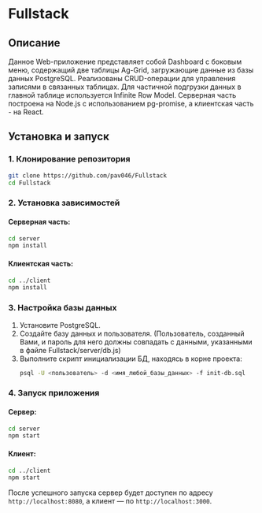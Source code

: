 # Fullstack

## Описание

Данное Web-приложение представляет собой Dashboard с боковым меню, содержащий две таблицы Ag-Grid, загружающие данные из базы данных PostgreSQL. Реализованы CRUD-операции для управления записями в связанных таблицах. Для частичной подгрузки данных в главной таблице используется Infinite Row Model. Серверная часть построена на Node.js с использованием pg-promise, а клиентская часть - на React.

## Установка и запуск

### 1. Клонирование репозитория
```sh
git clone https://github.com/pav046/Fullstack
cd Fullstack
```

### 2. Установка зависимостей
#### Серверная часть:
```sh
cd server
npm install
```
#### Клиентская часть:
```sh
cd ../client
npm install
```

### 3. Настройка базы данных
1. Установите PostgreSQL.
2. Создайте базу данных и пользователя. (Пользователь, созданный Вами, и пароль для него должны совпадать с данными, указанными в файле Fullstack/server/db.js)
3. Выполните скрипт инициализации БД, находясь в корне проекта:
   ```sh
   psql -U <пользователь> -d <имя_любой_базы_данных> -f init-db.sql
   ```
### 4. Запуск приложения
#### Сервер:
```sh
cd server
npm start
```
#### Клиент:
```sh
cd ../client
npm start
```

После успешного запуска сервер будет доступен по адресу `http://localhost:8080`, а клиент — по `http://localhost:3000`.

